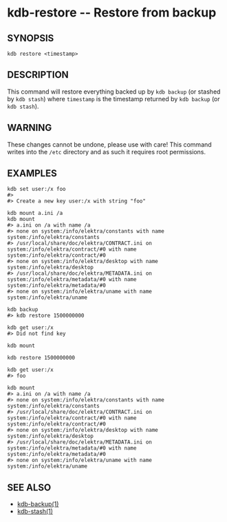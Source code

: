 # kdb-restore -- Restore from backup

## SYNOPSIS

`kdb restore <timestamp>`

## DESCRIPTION

This command will restore everything backed up by `kdb backup` (or stashed by `kdb stash`)
where `timestamp` is the timestamp returned by `kdb backup` (or `kdb stash`).

## WARNING

These changes cannot be undone, please use with care!
This command writes into the `/etc` directory and as such it requires root permissions.

## EXAMPLES

```
kdb set user:/x foo
#>
#> Create a new key user:/x with string "foo"
 
kdb mount a.ini /a
kdb mount
#> a.ini on /a with name /a
#> none on system:/info/elektra/constants with name system:/info/elektra/constants
#> /usr/local/share/doc/elektra/CONTRACT.ini on system:/info/elektra/contract/#0 with name system:/info/elektra/contract/#0
#> none on system:/info/elektra/desktop with name system:/info/elektra/desktop
#> /usr/local/share/doc/elektra/METADATA.ini on system:/info/elektra/metadata/#0 with name system:/info/elektra/metadata/#0
#> none on system:/info/elektra/uname with name system:/info/elektra/uname
 
kdb backup
#> kdb restore 1500000000
 
kdb get user:/x
#> Did not find key
 
kdb mount
 
kdb restore 1500000000
 
kdb get user:/x
#> foo
 
kdb mount
#> a.ini on /a with name /a
#> none on system:/info/elektra/constants with name system:/info/elektra/constants
#> /usr/local/share/doc/elektra/CONTRACT.ini on system:/info/elektra/contract/#0 with name system:/info/elektra/contract/#0
#> none on system:/info/elektra/desktop with name system:/info/elektra/desktop
#> /usr/local/share/doc/elektra/METADATA.ini on system:/info/elektra/metadata/#0 with name system:/info/elektra/metadata/#0
#> none on system:/info/elektra/uname with name system:/info/elektra/uname
```

## SEE ALSO

- [kdb-backup(1)](kdb-backup.md)
- [kdb-stash(1)](kdb-stash.md)
